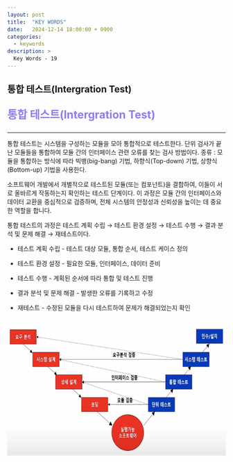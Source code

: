 ```yaml
---
layout: post
title:  "KEY WORDS"
date:   2024-12-14 18:00:00 + 0900
categories:
  - keywords
description: >
  Key Words - 19
---
```

## 통합 테스트(Intergration Test)

<p style = "color:#8f7cee; font-size:25px; font-weight:bold">
통합 테스트(Intergration Test)
</p>

---

통합 테스트는 시스템을 구성하는 모듈을 모아 통합적으로 테스트한다. 단위 검사가 끝난 모듈들을 통합하여 모듈 간의 인터페이스 관련 오류를 찾는 검사 방법이다. 종류 : 모듈을 통합하는 방식에 따라 빅뱅(big-bang) 기법, 하향식(Top-down) 기법, 상향식(Bottom-up) 기법을 사용한다.

소프트웨어 개발에서 개별적으로 테스트된 모듈(또는 컴포넌트)을 결합하여, 이들이 서로 올바르게 작동하는지 확인하는 테스트 단계이다. 이 과정은 모듈 간의 인터페이스와 데이터 교환을 중심적으로 검증하며, 전체 시스템의 안정성과 신뢰성을 높이는 데 중요한 역할을 합니다.

통합 테스트의 과정은 테스트 계획 수립 → 테스트 환경 설정 → 테스트 수행 → 결과 분석 및 문제 해결 → 재테스트이다.

- 테스트 계획 수립 - 테스트 대상 모듈, 통합 순서, 테스트 케이스 정의

- 테스트 환경 설정 - 필요한 모듈, 인터페이스, 데이터 준비

- 테스트 수행 - 계획된 순서에 따라 통합 및 테스트 진행

- 결과 분석 및 문제 해결 - 발생한 오류를 기록하고 수정

- 재테스트 - 수정된 모듈을 다시 테스트하여 문제가 해결되었는지 확인

<br/>

<img src = "../../assets/img/keywords/IMG_k8.png" width = "1000" height = "300">
